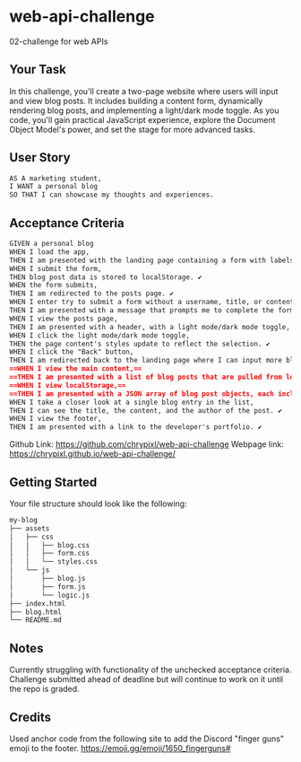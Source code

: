 # web-api-challenge
02-challenge for web APIs


## Your Task

In this challenge, you'll create a two-page website where users will input and view blog posts. It includes building a content form, dynamically rendering blog posts, and implementing a light/dark mode toggle. As you code, you'll gain practical JavaScript experience, explore the Document Object Model's power, and set the stage for more advanced tasks.

## User Story

```md
AS A marketing student,
I WANT a personal blog
SO THAT I can showcase my thoughts and experiences.
```

## Acceptance Criteria

```md
GIVEN a personal blog
WHEN I load the app,
THEN I am presented with the landing page containing a form with labels and inputs for username, blog title, and blog content. ✔️
WHEN I submit the form,
THEN blog post data is stored to localStorage. ✔️
WHEN the form submits,
THEN I am redirected to the posts page. ✔️
WHEN I enter try to submit a form without a username, title, or content,
THEN I am presented with a message that prompts me to complete the form. ✔️
WHEN I view the posts page,
THEN I am presented with a header, with a light mode/dark mode toggle, and a "Back" button. ✔️
WHEN I click the light mode/dark mode toggle,
THEN the page content's styles update to reflect the selection. ✔️
WHEN I click the "Back" button,
THEN I am redirected back to the landing page where I can input more blog entries. ✔️
==WHEN I view the main content,==
==THEN I am presented with a list of blog posts that are pulled from localStorage.==
==WHEN I view localStorage,==
==THEN I am presented with a JSON array of blog post objects, each including the post author's username, title of the post, and post's content.==
WHEN I take a closer look at a single blog entry in the list,
THEN I can see the title, the content, and the author of the post. ✔️
WHEN I view the footer,
THEN I am presented with a link to the developer's portfolio. ✔️
```

Github Link: https://github.com/chrypixl/web-api-challenge
Webpage link: https://chrypixl.github.io/web-api-challenge/

## Getting Started

Your file structure should look like the following:

```md
my-blog
├── assets
│   ├── css
│   │   ├── blog.css
│   │   ├── form.css
│   │   └── styles.css
│   └── js
│       ├── blog.js
│       ├── form.js
│       └── logic.js
├── index.html
├── blog.html
└── README.md
```


## Notes

Currently struggling with functionality of the unchecked acceptance criteria. Challenge submitted ahead of deadline but will continue to work on it until the repo is graded.


## Credits

Used anchor code from the following site to add the Discord "finger guns" emoji to the footer. https://emoji.gg/emoji/1650_fingerguns#